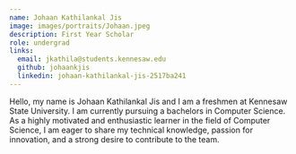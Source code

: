 ```yaml
---
name: Johaan Kathilankal Jis
image: images/portraits/Johaan.jpeg
description: First Year Scholar
role: undergrad
links:
  email: jkathila@students.kennesaw.edu
  github: johaankjis
  linkedin: johaan-kathilankal-jis-2517ba241
---
```

<!-- Personal description goes here -->
Hello, my name is Johaan Kathilankal Jis and I am a freshmen at Kennesaw State
University. I am currently pursuing a bachelors in Computer Science. As a highly
motivated and enthusiastic learner in the field of Computer Science, I am eager to share
my technical knowledge, passion for innovation, and a strong desire to contribute to the
team.